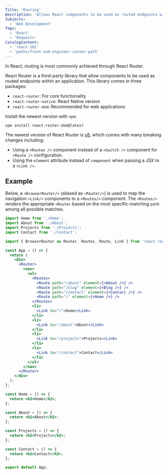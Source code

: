 ```yaml
---
Title: 'Routing'
Description: 'Allows React components to be used as routed endpoints within an application.'
Subjects:
  - 'Web Development'
Tags:
  - 'React'
  - 'Requests'
CatalogContent:
  - 'react-101'
  - 'paths/front-end-engineer-career-path'
---
```


In React, routing is most commonly achieved through React Router.

React Router is a third-party library that allow components to be used as routed endpoints within an application. This library comes in three packages:

- `react-router`: For core functionality
- `react-router-native`: React Native version
- `react-router-dom`: Recommended for web applications

Install the newest version with `npm`:

```
npm install react-router-dom@latest
```

The newest version of React Router is [v6](https://reactrouter.com/docs/en/v6/getting-started/overview), which comes with many breaking changes including:

- Using a `<Routes />` component instead of a `<Switch />` component for `<Route />` configuration.
- Using the `element` attribute instead of `component` when passing a JSX to a `<Link />`.

## Example

Below, a `<BrowserRouter/>` (aliased as `<Router/>`) is used to map the navigation `<Link/>` components to a `<Routes/>` component. The `<Routes/>` renders the appropriate `<Route>` based on the most specific-matching `path` among all possible matches.

```jsx
import Home from './Home';
import About from './About';
import Projects from './Projects';
import Contact from './Contact';

import { BrowserRouter as Router, Routes, Route, Link } from 'react-router-dom';

const App = () => {
  return (
    <div>
      <Router>
        <nav>
          <ul>
            <Routes>
              <Route path="/about" element={<About />} />
              <Route path="/blog" element={<Blog />} />
              <Route path="/contact" element={<Contact />} />
              <Route path="/" element={<Home />} />
            </Routes>
            <li>
              <Link to="/">Home</Link>
            </li>
            <li>
              <Link to="/about">About</Link>
            </li>
            <li>
              <Link to="/projects">Projects</Link>
            </li>
            <li>
              <Link to="/contact">Contact</Link>
            </li>
          </ul>
        </nav>
      </Router>
    </div>
  );
};

const Home = () => {
  return <h2>Home</h2>;
};

const About = () => {
  return <h2>About</h2>;
};

const Projects = () => {
  return <h2>Projects</h2>;
};

const Contact = () => {
  return <h2>Contact</h2>;
};

export default App;
```
